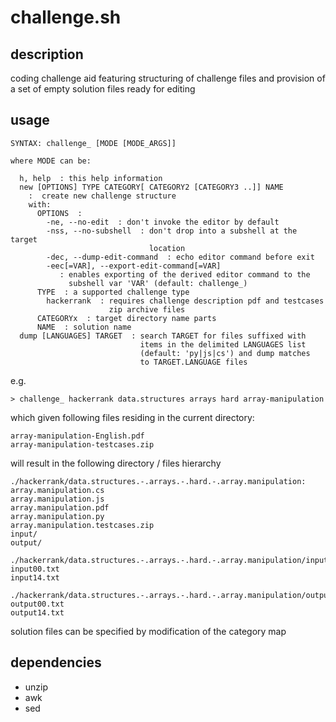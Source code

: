 # challenge.sh

## description
coding challenge aid featuring structuring of challenge files and provision of a set of empty solution files ready for editing

## usage
```
SYNTAX: challenge_ [MODE [MODE_ARGS]]

where MODE can be:

  h, help  : this help information
  new [OPTIONS] TYPE CATEGORY[ CATEGORY2 [CATEGORY3 ..]] NAME
    :  create new challenge structure
    with:
      OPTIONS  :
        -ne, --no-edit  : don't invoke the editor by default
        -nss, --no-subshell  : don't drop into a subshell at the target
                               location
        -dec, --dump-edit-command  : echo editor command before exit
        -eec[=VAR], --export-edit-command[=VAR]
           : enables exporting of the derived editor command to the
             subshell var 'VAR' (default: challenge_)
      TYPE  : a supported challenge type
        hackerrank  : requires challenge description pdf and testcases
                      zip archive files
      CATEGORYx  : target directory name parts
      NAME  : solution name
  dump [LANGUAGES] TARGET  : search TARGET for files suffixed with
                             items in the delimited LANGUAGES list
                             (default: 'py|js|cs') and dump matches
                             to TARGET.LANGUAGE files
```
e.g.
```
> challenge_ hackerrank data.structures arrays hard array-manipulation
```

which given following files residing in the current directory:
```
array-manipulation-English.pdf
array-manipulation-testcases.zip
```

will result in the following directory / files hierarchy

```
./hackerrank/data.structures.-.arrays.-.hard.-.array.manipulation:
array.manipulation.cs
array.manipulation.js
array.manipulation.pdf
array.manipulation.py
array.manipulation.testcases.zip
input/
output/

./hackerrank/data.structures.-.arrays.-.hard.-.array.manipulation/input:
input00.txt
input14.txt

./hackerrank/data.structures.-.arrays.-.hard.-.array.manipulation/output:
output00.txt
output14.txt
```
solution files can be specified by modification of the category map

## dependencies
- unzip
- awk
- sed

